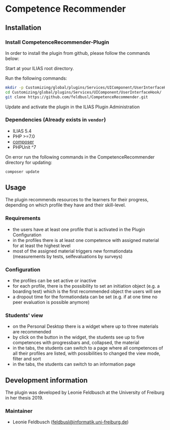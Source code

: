 # Competence Recommender

## Installation

### Install CompetenceRecommender-Plugin
In order to install the plugin from github, please follow the commands below:

Start at your ILIAS root directory. 

Run the following commands:
```bash
mkdir -p Customizing/global/plugins/Services/UIComponent/UserInterfaceHook/
cd Customizing/global/plugins/Services/UIComponent/UserInterfaceHook/
git clone https://github.com/feldbusl/CompetenceRecommender.git
```

Update and activate the plugin in the ILIAS Plugin Administration

### Dependencies (Already exists in `vendor`)
* ILIAS 5.4
* PHP >=7.0
* [composer](https://getcomposer.org)
* PHPUnit ^7

On error run the following commands in the CompetenceRecommender directory for updating:
``` bash
composer update
```

## Usage
The plugin recommends resources to the learners for their progress, depending on which profile they have and their skill-level.

### Requirements
* the users have at least one profile that is activated in the Plugin Configuration
* in the profiles there is at least one competence with assigned material for at least the highest level
* most of the assigned material triggers new formationdata (measurements by tests, selfevaluations by surveys)

### Configuration
* the profiles can be set active or inactive
* for each profile, there is the possibility to set an initiation object (e.g. a boarding test) which is the first recommended object the users will see
* a dropout time for the formationdata can be set (e.g. if at one time no peer evaluation is possible anymore)

### Students' view
* on the Personal Desktop there is a widget where up to three materials are recommended
* by click on the button in the widget, the students see up to five competences with progressbars and, collapsed, the material
* in the tabs, the students can switch to a page where all competences of all their profiles are listed, with possibilities to changed the view mode, filter and sort
* in the tabs, the students can switch to an information page

## Development information
The plugin was developed by Leonie Feldbusch at the University of Freiburg in her thesis 2019.

### Maintainer
* Leonie Feldbusch (feldbusl@informatik.uni-freiburg.de)
